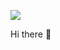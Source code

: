<p aling="center"><img src="https://github.com/AndyValles/AndyValles/assets/85185678/5dacfd50-c351-4d1d-8f64-b858bd885e0a"></p>

 Hi there 👋
<!--
**AndyValles/AndyValles** is a ✨ _special_ ✨ repository because its `README.md` (this file) appears on your GitHub profile.

Here are some ideas to get you started:

- 🔭 I’m currently working on ...
- 🌱 I’m currently learning ...
- 👯 I’m looking to collaborate on ...
- 🤔 I’m looking for help with ...
- 💬 Ask me about ...
- 📫 How to reach me: ...
- 😄 Pronouns: ...
- ⚡ Fun fact: ...
-->
